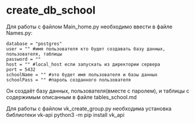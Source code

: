 # create_db_school
Для работы с файлом Main_home.py необходимо ввести в файле Names.py:
	
	database = "postgres" 
	user = "" #имя пользователя кто будет создавать базу данных, пользователя, таблицы
	password = ""
	host = "" #local_host если запускать из директории сервера
	port = 5432
	schoolName = "" #это будет имя пользователя и базы данных
	schoolPass = "" #пароль созданного пользователя 

Он создаёт базу данных, пользователя(вместе с паролем), и таблицы с содержимым описанным в файле tables_school.md

Для работы с файлом vk_create_group.py необходима установка библиотеки vk-api
    python3 -m pip install vk_api
